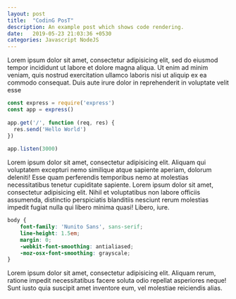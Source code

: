 ```yaml
---
layout: post
title:  "CodinG PosT"
description: An example post which shows code rendering.
date:   2019-05-23 21:03:36 +0530
categories: Javascript NodeJS
---
```

Lorem ipsum dolor sit amet, consectetur adipisicing elit, sed do eiusmod tempor incididunt ut labore et dolore magna aliqua. Ut enim ad minim veniam, quis nostrud exercitation ullamco laboris nisi ut aliquip ex ea commodo consequat. Duis aute irure dolor in reprehenderit in voluptate velit esse

```javascript
const express = require('express')
const app = express()
 
app.get('/', function (req, res) {
  res.send('Hello World')
})
 
app.listen(3000)
```

Lorem ipsum dolor sit amet, consectetur adipisicing elit. Aliquam qui voluptatem excepturi nemo similique atque sapiente aperiam, dolorum deleniti! Esse quam perferendis temporibus nemo at molestias necessitatibus tenetur cupiditate sapiente. Lorem ipsum dolor sit amet, consectetur adipisicing elit. Nihil et voluptatibus non labore officiis assumenda, distinctio perspiciatis blanditiis nesciunt rerum molestias impedit fugiat nulla qui libero minima quasi! Libero, iure.

```scss
body {
	font-family: 'Nunito Sans', sans-serif;
	line-height: 1.5em;
	margin: 0;
	-webkit-font-smoothing: antialiased;
	-moz-osx-font-smoothing: grayscale;
}
```
Lorem ipsum dolor sit amet, consectetur adipisicing elit. Aliquam rerum, ratione impedit necessitatibus facere soluta odio repellat asperiores neque! Sunt iusto quia suscipit amet inventore eum, vel molestiae reiciendis alias.